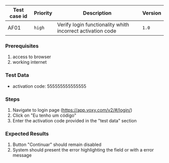 Test case id | Priority | Description | Version
---|---|---|---
AF01 | `high` | Verify login functionality whith incorrect activation code| `1.0`

### Prerequisites
1. access to browser
2. working internet

### Test Data
* activation code: 555555555555555

### Steps
1. Navigate to login page (https://app.voxy.com/v2/#/login/)
2. Click on "Eu tenho um código"
3. Enter the activation code provided in the "test data" section

### Expected Results
1. Button "Continuar" should remain disabled
2. System should present the error highlighting the field or with a error message
